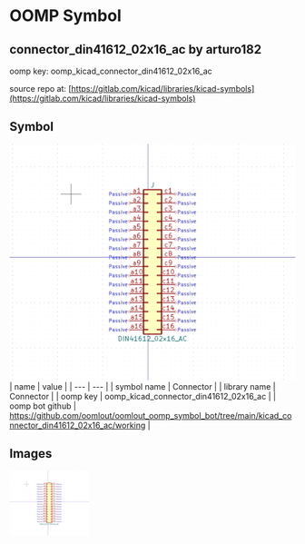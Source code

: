 # OOMP Symbol  
## connector_din41612_02x16_ac  by arturo182  
  
oomp key: oomp_kicad_connector_din41612_02x16_ac  
  
source repo at: [https://gitlab.com/kicad/libraries/kicad-symbols](https://gitlab.com/kicad/libraries/kicad-symbols)  
## Symbol  
  
[![working.png](working_600.png)](working.png)  
| name | value | 
| --- | --- | 
| symbol name | Connector | 
| library name | Connector | 
| oomp key | oomp_kicad_connector_din41612_02x16_ac | 
| oomp bot github | https://github.com/oomlout/oomlout_oomp_symbol_bot/tree/main/kicad_connector_din41612_02x16_ac/working | 
## Images  
  
[![working.png](working_140.png)](working.png)  
